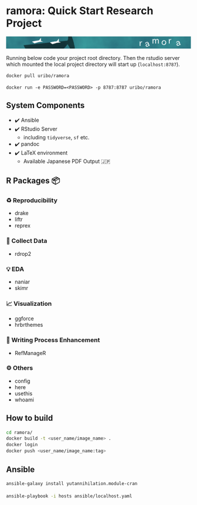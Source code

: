 ramora: Quick Start Research Project
================

![](inst/header_logo.png)

Running below code your project root directory. Then the rstudio server
which mounted the local project directory will start up
(`localhost:8787`).

``` bash
docker pull uribo/ramora
```

`docker run -e PASSWORD=<PASSWORD> -p 8787:8787 uribo/ramora`

## System Components

  - ✔️ Ansible
  - ✔️ RStudio Server
      - including `tidyverse`, `sf` etc.
  - ✔️ pandoc
  - ✔️ LaTeX environment
      - Available Japanese PDF Output 🇯🇵

## R Packages 📦

### ♻️ Reproducibility

  - drake
  - liftr
  - reprex

### 💾 Collect Data

  - rdrop2

### 💡 EDA

  - naniar
  - skimr

### 📈 Visualization

  - ggforce
  - hrbrthemes

### 📝 Writing Process Enhancement

  - RefManageR

### ⚙️ Others

  - config
  - here
  - usethis
  - whoami

## How to build

``` bash
cd ramora/
docker build -t <user_name/image_name> .
docker login
docker push <user_name/image_name:tag>
```

## Ansible

``` bash
ansible-galaxy install yutannihilation.module-cran

ansible-playbook -i hosts ansible/localhost.yaml
```
